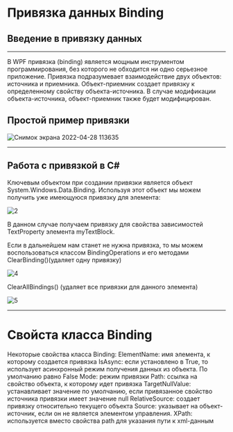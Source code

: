 # Привязка данных Binding
## Введение в привязку данных
___
В WPF привязка (binding) является мощным инструментом программирования, без которого не обходится ни одно серьезное приложение.
Привязка подразумевает взаимодействие двух объектов: источника и приемника. Объект-приемник создает привязку к определенному свойству объекта-источника. В случае модификации объекта-источника, объект-приемник также будет модифицирован.
## Простой пример привязки
![Снимок экрана 2022-04-28 113635](https://user-images.githubusercontent.com/104549526/165701858-2c8943cc-ce02-498a-a29c-41467c60e675.png)
___
## Работа с привязкой в C#
Ключевым объектом при создании привязки является объект System.Windows.Data.Binding. Используя этот объект мы можем получить уже имеющуюся привязку для элемента:

![2](https://user-images.githubusercontent.com/104549526/165702314-5306a85d-7aba-4ae7-9032-07d34cf2459e.png)

В данном случае получаем привязку для свойства зависимостей TextProperty элемента myTextBlock.

Если в дальнейшем нам станет не нужна привязка, то мы можем воспользоваться классом BindingOperations и его методами ClearBinding()(удаляет одну привязку) 

![4](https://user-images.githubusercontent.com/104549526/165702989-23800846-6ff5-40d5-b077-4d7dd96f3204.png)

ClearAllBindings() (удаляет все привязки для данного элемента)

![5](https://user-images.githubusercontent.com/104549526/165703083-2e9be9f7-1e50-48fc-b89b-ee74c355d2ef.png)

___
# Свойста класса Binding
Некоторые свойства класса Binding:
ElementName: имя элемента, к которому создается привязка
IsAsync: если установлено в True, то использует асинхронный режим получения данных из объекта. По умолчанию равно False
Mode: режим привязки
Path: ссылка на свойство объекта, к которому идет привязка
TargetNullValue: устанавливает значение по умолчанию, если привязанное свойство источника привязки имеет значение null
RelativeSource: создает привязку относительно текущего объекта
Source: указывает на объект-источник, если он не является элементом управления.
XPath: используется вместо свойства path для указания пути к xml-данным
